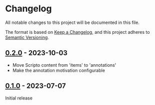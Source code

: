 # Changelog

All notable changes to this project will be documented in this file.

The format is based on [Keep a Changelog](https://keepachangelog.com/en/1.0.0/),
and this project adheres to [Semantic Versioning](https://semver.org/spec/v2.0.0.html).

## [0.2.0] - 2023-10-03

- Move Scripto content from 'items' to 'annotations'
- Make the annotation motivation configurable

## [0.1.0] - 2023-07-07

Initial release

[0.2.0]: https://github.com/biblibre/omeka-s-module-ScriptoIiif/releases/tag/v0.2.0
[0.1.0]: https://github.com/biblibre/omeka-s-module-ScriptoIiif/releases/tag/v0.1.0
